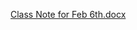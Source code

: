 [Class Note for Feb 6th.docx](https://github.com/user-attachments/files/20025527/Class.Note.for.Feb.6th.docx)
